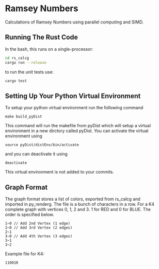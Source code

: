 # Ramsey Numbers
Calculations of Ramsey Numbers using parallel computing and SIMD.

## Running The Rust Code
In the bash, this runs on a single-processor:

```bash
cd rs_calcg
cargo run --release
```
to run the unit tests use:

```bash
cargo test
```

## Setting Up Your Python Virtual Environment
To setup your python virtual environment run the following command
```
make build_pyDist
```
This command will run the makefile from pyDist which will setup
a virtual environment in a new dirctory called pyDist. You can 
activate the virtual environment using 
```
source pyDist/distEnv/bin/activate
```
and you can deactivate it using
```
deactivate
```
This virtual environment is not added to your commits.

## Graph Format
The graph format stores a list of colors, exported from rs\_calcg and imported in py\_renderg.
The file is a bunch of characters in a row.  For a K4 complete graph with vertices 0, 1, 2 and 3.
1 for RED and 0 for BLUE.  The order is specified below.
```
1~0 // Add 2nd Vertex (1 edge)
2~0 // Add 3rd Vertex (2 edges)
2~1
3~0 // Add 4th Vertex (3 edges)
3~1
3~2
```

Example file for K4:
```
110010
```
